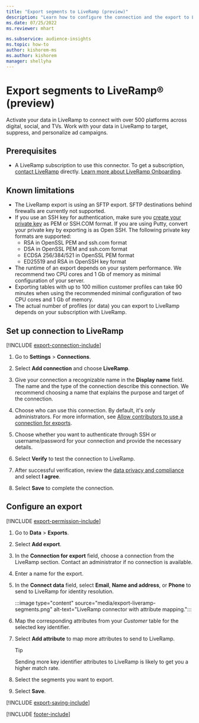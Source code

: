 ```yaml
---
title: "Export segments to LiveRamp (preview)"
description: "Learn how to configure the connection and the export to LiveRamp."
ms.date: 07/25/2022
ms.reviewer: mhart

ms.subservice: audience-insights
ms.topic: how-to
author: kishorem-ms
ms.author: kishorem
manager: shellyha
---
```


# Export segments to LiveRamp&reg; (preview)

Activate your data in LiveRamp to connect with over 500 platforms across digital, social, and TVs. Work with your data in LiveRamp to target, suppress, and personalize ad campaigns.

## Prerequisites

- A LiveRamp subscription to use this connector. To get a subscription, [contact LiveRamp](https://liveramp.com/contact/) directly. [Learn more about LiveRamp Onboarding](https://liveramp.com/our-platform/data-onboarding/).

## Known limitations

- The LiveRamp export is using an SFTP export. SFTP destinations behind firewalls are currently not supported.
- If you use an SSH key for authentication, make sure you [create your private key](/azure/virtual-machines/linux/create-ssh-keys-detailed#basic-example) as PEM or SSH.COM format. If you are using Putty, convert your private key by exporting is as Open SSH. The following private key formats are supported:
  - RSA in OpenSSL PEM and ssh.com format
  - DSA in OpenSSL PEM and ssh.com format
  - ECDSA 256/384/521 in OpenSSL PEM format
  - ED25519 and RSA in OpenSSH key format
- The runtime of an export depends on your system performance. We recommend two CPU cores and 1 Gb of memory as minimal configuration of your server.
- Exporting tables with up to 100 million customer profiles can take 90 minutes when using the recommended minimal configuration of two CPU cores and 1 Gb of memory.
- The actual number of profiles (or data) you can export to LiveRamp depends on your subscription with LiveRamp.

## Set up connection to LiveRamp

[!INCLUDE [export-connection-include](includes/export-connection-admn.md)]

1. Go to **Settings** > **Connections**.

1. Select **Add connection** and choose **LiveRamp**.

1. Give your connection a recognizable name in the **Display name** field. The name and the type of the connection describe this connection. We recommend choosing a name that explains the purpose and target of the connection.

1. Choose who can use this connection. By default, it's only administrators. For more information, see [Allow contributors to use a connection for exports](connections.md#allow-contributors-to-use-a-connection-for-exports).

1. Choose whether you want to authenticate through SSH or username/password for your connection and provide the necessary details.

1. Select **Verify** to test the connection to LiveRamp.

1. After successful verification, review the [data privacy and compliance](connections.md#data-privacy-and-compliance) and select **I agree**.

1. Select **Save** to complete the connection.

## Configure an export

[!INCLUDE [export-permission-include](includes/export-permission.md)]

1. Go to **Data** > **Exports**.

1. Select **Add export**.

1. In the **Connection for export** field, choose a connection from the LiveRamp section. Contact an administrator if no connection is available.

1. Enter a name for the export.

1. In the **Connect data** field, select **Email**, **Name and address**, or **Phone** to send to LiveRamp for identity resolution.

   :::image type="content" source="media/export-liveramp-segments.png" alt-text="LiveRamp connector with attribute mapping.":::

1. Map the corresponding attributes from your *Customer* table for the selected key identifier.

1. Select **Add attribute** to map more attributes to send to LiveRamp.

   > [!TIP]
   > Sending more key identifier attributes to LiveRamp is likely to get you a higher match rate.

1. Select the segments you want to export.

1. Select **Save**.

[!INCLUDE [export-saving-include](includes/export-saving.md)]

[!INCLUDE [footer-include](includes/footer-banner.md)]

